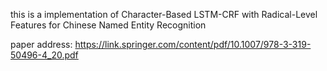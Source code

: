 this is a implementation of Character-Based LSTM-CRF with Radical-Level Features for Chinese Named Entity Recognition

paper address: https://link.springer.com/content/pdf/10.1007/978-3-319-50496-4_20.pdf 
